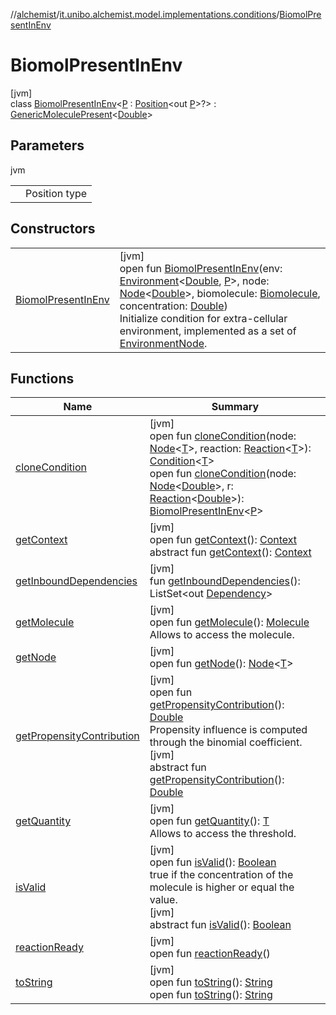 //[alchemist](../../../index.md)/[it.unibo.alchemist.model.implementations.conditions](../index.md)/[BiomolPresentInEnv](index.md)

# BiomolPresentInEnv

[jvm]\
class [BiomolPresentInEnv](index.md)<[P](index.md) : [Position](../../it.unibo.alchemist.model.interfaces/-position/index.md)<out [P](../../it.unibo.alchemist.model/-biochemistry-incarnation/index.md)>?> : [GenericMoleculePresent](../-generic-molecule-present/index.md)<[Double](https://docs.oracle.com/javase/8/docs/api/java/lang/Double.html)>

## Parameters

jvm

| | |
|---|---|
| <P> | Position type |

## Constructors

| | |
|---|---|
| [BiomolPresentInEnv](-biomol-present-in-env.md) | [jvm]<br>open fun [BiomolPresentInEnv](-biomol-present-in-env.md)(env: [Environment](../../it.unibo.alchemist.model.interfaces/-environment/index.md)<[Double](https://docs.oracle.com/javase/8/docs/api/java/lang/Double.html), [P](../../it.unibo.alchemist.model/-biochemistry-incarnation/index.md)>, node: [Node](../../it.unibo.alchemist.model.interfaces/-node/index.md)<[Double](https://docs.oracle.com/javase/8/docs/api/java/lang/Double.html)>, biomolecule: [Biomolecule](../../it.unibo.alchemist.model.implementations.molecules/-biomolecule/index.md), concentration: [Double](https://docs.oracle.com/javase/8/docs/api/java/lang/Double.html))<br>Initialize condition for extra-cellular environment, implemented as a set of [EnvironmentNode](../../it.unibo.alchemist.model.interfaces/-environment-node/index.md). |

## Functions

| Name | Summary |
|---|---|
| [cloneCondition](../-abstract-condition/clone-condition.md) | [jvm]<br>open fun [cloneCondition](../-abstract-condition/clone-condition.md)(node: [Node](../../it.unibo.alchemist.model.interfaces/-node/index.md)<[T](../-generic-molecule-present/index.md)>, reaction: [Reaction](../../it.unibo.alchemist.model.interfaces/-reaction/index.md)<[T](../-generic-molecule-present/index.md)>): [Condition](../../it.unibo.alchemist.model.interfaces/-condition/index.md)<[T](../-generic-molecule-present/index.md)><br>open fun [cloneCondition](clone-condition.md)(node: [Node](../../it.unibo.alchemist.model.interfaces/-node/index.md)<[Double](https://docs.oracle.com/javase/8/docs/api/java/lang/Double.html)>, r: [Reaction](../../it.unibo.alchemist.model.interfaces/-reaction/index.md)<[Double](https://docs.oracle.com/javase/8/docs/api/java/lang/Double.html)>): [BiomolPresentInEnv](index.md)<[P](../../it.unibo.alchemist.model/-biochemistry-incarnation/index.md)> |
| [getContext](get-context.md) | [jvm]<br>open fun [getContext](get-context.md)(): [Context](../../it.unibo.alchemist.model.interfaces/-context/index.md)<br>abstract fun [getContext](../../it.unibo.alchemist.model.interfaces/-condition/get-context.md)(): [Context](../../it.unibo.alchemist.model.interfaces/-context/index.md) |
| [getInboundDependencies](../-abstract-condition/get-inbound-dependencies.md) | [jvm]<br>fun [getInboundDependencies](../-abstract-condition/get-inbound-dependencies.md)(): ListSet<out [Dependency](../../it.unibo.alchemist.model.interfaces/-dependency/index.md)> |
| [getMolecule](index.md#-310434243%2FFunctions%2F-267951372) | [jvm]<br>open fun [getMolecule](index.md#-310434243%2FFunctions%2F-267951372)(): [Molecule](../../it.unibo.alchemist.model.interfaces/-molecule/index.md)<br>Allows to access the molecule. |
| [getNode](../-lsa-standard-condition/index.md#-1460695024%2FFunctions%2F-267951372) | [jvm]<br>open fun [getNode](../-lsa-standard-condition/index.md#-1460695024%2FFunctions%2F-267951372)(): [Node](../../it.unibo.alchemist.model.interfaces/-node/index.md)<[T](../-generic-molecule-present/index.md)> |
| [getPropensityContribution](get-propensity-contribution.md) | [jvm]<br>open fun [getPropensityContribution](get-propensity-contribution.md)(): [Double](https://kotlinlang.org/api/latest/jvm/stdlib/kotlin/-double/index.html)<br>Propensity influence is computed through the binomial coefficient.<br>[jvm]<br>abstract fun [getPropensityContribution](../../it.unibo.alchemist.model.interfaces/-condition/get-propensity-contribution.md)(): [Double](https://kotlinlang.org/api/latest/jvm/stdlib/kotlin/-double/index.html) |
| [getQuantity](../-generic-molecule-present/get-quantity.md) | [jvm]<br>open fun [getQuantity](../-generic-molecule-present/get-quantity.md)(): [T](../-generic-molecule-present/index.md)<br>Allows to access the threshold. |
| [isValid](is-valid.md) | [jvm]<br>open fun [isValid](is-valid.md)(): [Boolean](https://kotlinlang.org/api/latest/jvm/stdlib/kotlin/-boolean/index.html)<br>true if the concentration of the molecule is higher or equal the value.<br>[jvm]<br>abstract fun [isValid](../../it.unibo.alchemist.model.interfaces/-condition/is-valid.md)(): [Boolean](https://kotlinlang.org/api/latest/jvm/stdlib/kotlin/-boolean/index.html) |
| [reactionReady](../../it.unibo.alchemist.model.interfaces/-condition/reaction-ready.md) | [jvm]<br>open fun [reactionReady](../../it.unibo.alchemist.model.interfaces/-condition/reaction-ready.md)() |
| [toString](../-abstract-condition/to-string.md) | [jvm]<br>open fun [toString](../-abstract-condition/to-string.md)(): [String](https://docs.oracle.com/javase/8/docs/api/java/lang/String.html)<br>open fun [toString](../-generic-molecule-present/to-string.md)(): [String](https://docs.oracle.com/javase/8/docs/api/java/lang/String.html) |
